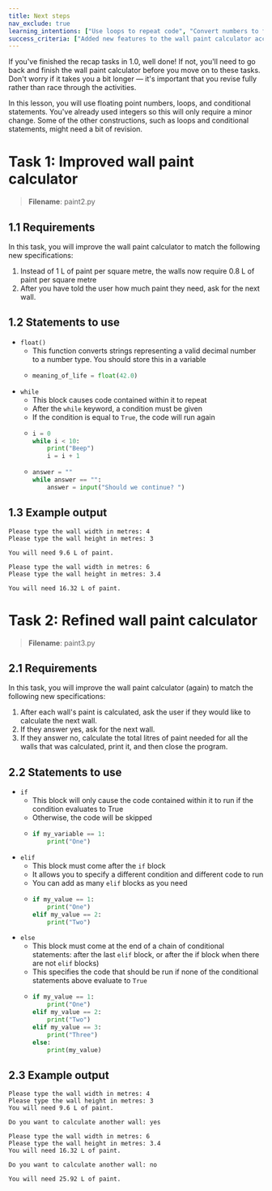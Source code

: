 ```yaml
---
title: Next steps
nav_exclude: true
learning_intentions: ["Use loops to repeat code", "Convert numbers to floating point values (numbers with decimals)", "Use conditional statements (such as ``if``, ``else``, and ``elif``) to apply logic"]
success_criteria: ["Added new features to the wall paint calculator according to the new specifications"]
---
```


If you've finished the recap tasks in 1.0, well done! If not, you'll need to go back and finish the wall paint calculator before you move on to these tasks. Don't worry if it takes you a bit longer — it's important that you revise fully rather than race through the activities.
	
In this lesson, you will use floating point numbers, loops, and conditional statements. You've already used integers so this will only require a minor change. Some of the other constructions, such as loops and conditional statements, might need a bit of revision.

# Task 1: Improved wall paint calculator

> **Filename**: paint2.py

## 1.1 Requirements

In this task, you will improve the wall paint calculator to match the following new specifications:

1. Instead of 1 L of paint per square metre, the walls now require 0.8 L of paint per square metre
2. After you have told the user how much paint they need, ask for the next wall.

## 1.2 Statements to use

- ``float()``
  - This function converts strings representing a valid decimal number to a number type. You should store this in a variable
  - ```python
    meaning_of_life = float(42.0)
    ```
- ``while``
  - This block causes code contained within it to repeat
  - After the ``while`` keyword, a condition must be given
  - If the condition is equal to ``True``, the code will run again
  - ```python
    i = 0
    while i < 10:
        print("Beep")
        i = i + 1
    ```
  - ```python
    answer = ""
    while answer == "":
        answer = input("Should we continue? ")
    ```

## 1.3 Example output

```
Please type the wall width in metres: 4
Please type the wall height in metres: 3

You will need 9.6 L of paint.

Please type the wall width in metres: 6
Please type the wall height in metres: 3.4

You will need 16.32 L of paint.
```

# Task 2: Refined wall paint calculator

> **Filename**: paint3.py

## 2.1 Requirements

In this task, you will improve the wall paint calculator (again) to match the following new specifications:
	
1. After each wall's paint is calculated, ask the user if they would like to calculate the next wall.
2. If they answer yes, ask for the next wall.
3. If they answer no, calculate the total litres of paint needed for all the walls that was calculated, print it, and then close the program.

## 2.2 Statements to use

- ``if``
  - This block will only cause the code contained within it to run if the condition evaluates to True
  - Otherwise, the code will be skipped
  - ```python
    if my_variable == 1:
        print("One")
    ```
- ``elif``
  - This block must come after the ``if`` block
  - It allows you to specify a different condition and different code to run
  - You can add as many ``elif`` blocks as you need
  - ```python
    if my_value == 1:
        print("One")
    elif my_value == 2:
        print("Two")
    ```
- ``else``
  - This block must come at the end of a chain of conditional statements: after the last ``elif`` block, or after the if block when there are not ``elif`` blocks)
  - This specifies the code that should be run if none of the conditional statements above evaluate to ``True``
  - ```python
    if my_value == 1:
        print("One")
    elif my_value == 2:
        print("Two")
    elif my_value == 3:
        print("Three")
    else:
        print(my_value)
    ```

## 2.3 Example output

```
Please type the wall width in metres: 4
Please type the wall height in metres: 3
You will need 9.6 L of paint.

Do you want to calculate another wall: yes

Please type the wall width in metres: 6
Please type the wall height in metres: 3.4
You will need 16.32 L of paint.

Do you want to calculate another wall: no

You will need 25.92 L of paint.
```
